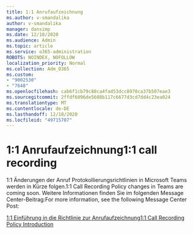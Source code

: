 ```yaml
---
title: 1:1 Anrufaufzeichnung
ms.author: v-smandalika
author: v-smandalika
manager: dansimp
ms.date: 12/18/2020
ms.audience: Admin
ms.topic: article
ms.service: o365-administration
ROBOTS: NOINDEX, NOFOLLOW
localization_priority: Normal
ms.collection: Adm_O365
ms.custom:
- "9002530"
- "7648"
ms.openlocfilehash: cab6f1cb79c88ca4fad53dcc8970ca37b507eae3
ms.sourcegitcommit: 2ffdf6096de5608b117c6677d3cd7dd4c23ea024
ms.translationtype: MT
ms.contentlocale: de-DE
ms.lasthandoff: 12/18/2020
ms.locfileid: "49715707"
---
```

# <a name="11-call-recording"></a><span data-ttu-id="07d47-102">1:1 Anrufaufzeichnung</span><span class="sxs-lookup"><span data-stu-id="07d47-102">1:1 call recording</span></span>

<span data-ttu-id="07d47-103">1:1 Änderungen der Anruf Protokollierungsrichtlinien in Microsoft Teams werden in Kürze folgen.</span><span class="sxs-lookup"><span data-stu-id="07d47-103">1:1 Call Recording Policy changes in Teams are coming soon.</span></span> <span data-ttu-id="07d47-104">Weitere Informationen finden Sie im folgenden Message Center-Beitrag:</span><span class="sxs-lookup"><span data-stu-id="07d47-104">For more information, see the following Message Center Post:</span></span>

[<span data-ttu-id="07d47-105">1:1 Einführung in die Richtlinie zur Anrufaufzeichnung</span><span class="sxs-lookup"><span data-stu-id="07d47-105">1:1 Call Recording Policy Introduction</span></span>](https://admin.microsoft.com/AdminPortal/Home)
